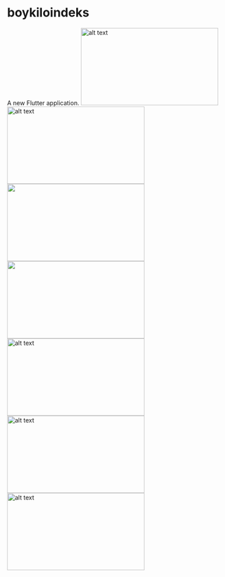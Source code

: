 # boykiloindeks

A new Flutter application.
<img src="https://github.com/Burakermis/HealthApp/blob/main/projectimages/1.PNG?raw=true" alt="alt text" width="320" height="180">
<img src="https://github.com/Burakermis/HealthApp/blob/main/projectimages/2.PNG?raw=true" alt="alt text" width="320" height="180">
<img src="https://github.com/Burakermis/HealthApp/blob/main/projectimages/3.PNG?raw=true" width="320" height="180">
<img src="https://github.com/Burakermis/HealthApp/blob/main/projectimages/4.PNG?raw=true" width="320" height="180">
<img src="https://github.com/Burakermis/HealthApp/blob/main/projectimages/5.PNG?raw=true" alt="alt text" width="320" height="180">
<img src="https://github.com/Burakermis/HealthApp/blob/main/projectimages/6.PNG?raw=true" alt="alt text" width="320" height="180">
<img src="https://github.com/Burakermis/HealthApp/blob/main/projectimages/7.PNG?raw=true" alt="alt text" width="320" height="180">

